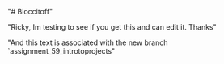"# Bloccitoff"

"Ricky, Im testing to see if you get this and can edit it.  Thanks"

"And this text is associated with the new branch `assignment_59_introtoprojects"